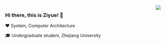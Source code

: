 <img align='right' src="https://github-readme-stats.vercel.app/api?username=PAN-Ziyue&hide_border=true&show_icons=true&theme=dark">

### Hi there, this is Ziyue! 👋


❤️ System, Computer Architecture

🎓 Undergraduate student, Zhejiang University
